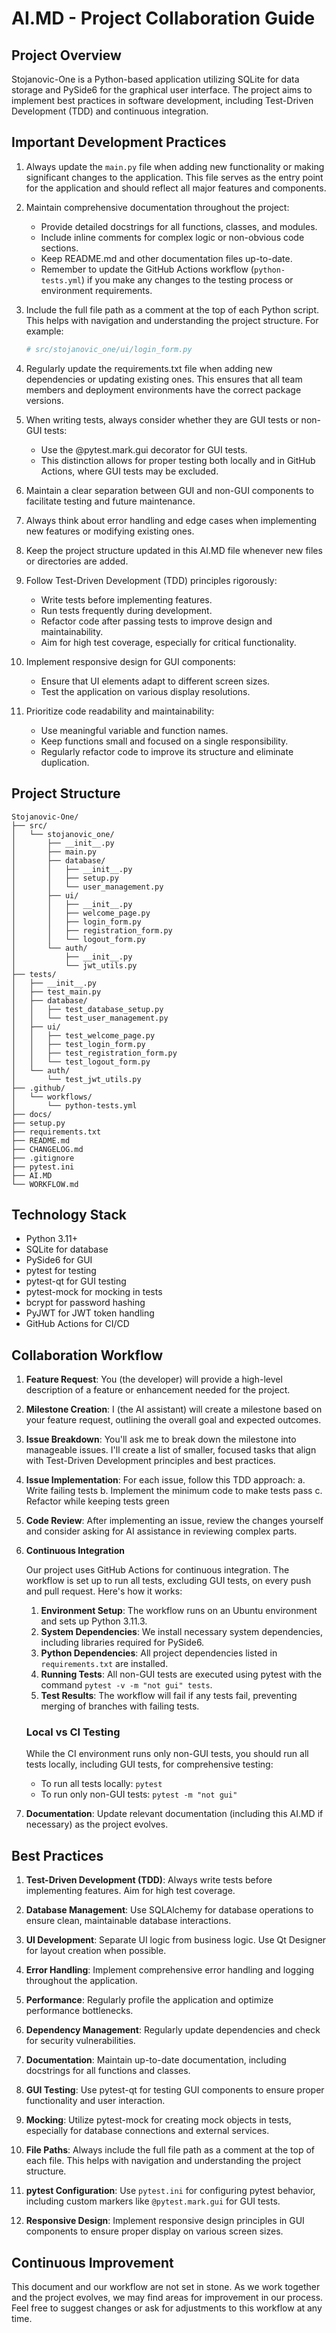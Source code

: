 # AI.MD - Project Collaboration Guide

## Project Overview

Stojanovic-One is a Python-based application utilizing SQLite for data storage and PySide6 for the graphical user interface. The project aims to implement best practices in software development, including Test-Driven Development (TDD) and continuous integration.

## Important Development Practices

1. Always update the `main.py` file when adding new functionality or making significant changes to the application. This file serves as the entry point for the application and should reflect all major features and components.

2. Maintain comprehensive documentation throughout the project:

   - Provide detailed docstrings for all functions, classes, and modules.
   - Include inline comments for complex logic or non-obvious code sections.
   - Keep README.md and other documentation files up-to-date.
   - Remember to update the GitHub Actions workflow (`python-tests.yml`) if you make any changes to the testing process or environment requirements.

3. Include the full file path as a comment at the top of each Python script. This helps with navigation and understanding the project structure. For example:

   ```python
   # src/stojanovic_one/ui/login_form.py
   ```

4. Regularly update the requirements.txt file when adding new dependencies or updating existing ones. This ensures that all team members and deployment environments have the correct package versions.

5. When writing tests, always consider whether they are GUI tests or non-GUI tests:

   - Use the @pytest.mark.gui decorator for GUI tests.
   - This distinction allows for proper testing both locally and in GitHub Actions, where GUI tests may be excluded.

6. Maintain a clear separation between GUI and non-GUI components to facilitate testing and future maintenance.

7. Always think about error handling and edge cases when implementing new features or modifying existing ones.

8. Keep the project structure updated in this AI.MD file whenever new files or directories are added.

9. Follow Test-Driven Development (TDD) principles rigorously:

   - Write tests before implementing features.
   - Run tests frequently during development.
   - Refactor code after passing tests to improve design and maintainability.
   - Aim for high test coverage, especially for critical functionality.

10. Implement responsive design for GUI components:

    - Ensure that UI elements adapt to different screen sizes.
    - Test the application on various display resolutions.

11. Prioritize code readability and maintainability:
    - Use meaningful variable and function names.
    - Keep functions small and focused on a single responsibility.
    - Regularly refactor code to improve its structure and eliminate duplication.

## Project Structure

```
Stojanovic-One/
├── src/
│   └── stojanovic_one/
│       ├── __init__.py
│       ├── main.py
│       ├── database/
│       │   ├── __init__.py
│       │   ├── setup.py
│       │   └── user_management.py
│       ├── ui/
│       │   ├── __init__.py
│       │   ├── welcome_page.py
│       │   ├── login_form.py
│       │   ├── registration_form.py
│       │   └── logout_form.py
│       └── auth/
│           ├── __init__.py
│           └── jwt_utils.py
├── tests/
│   ├── __init__.py
│   ├── test_main.py
│   ├── database/
│   │   ├── test_database_setup.py
│   │   └── test_user_management.py
│   ├── ui/
│   │   ├── test_welcome_page.py
│   │   ├── test_login_form.py
│   │   ├── test_registration_form.py
│   │   └── test_logout_form.py
│   └── auth/
│       └── test_jwt_utils.py
├── .github/
│   └── workflows/
│       └── python-tests.yml
├── docs/
├── setup.py
├── requirements.txt
├── README.md
├── CHANGELOG.md
├── .gitignore
├── pytest.ini
├── AI.MD
└── WORKFLOW.md
```

## Technology Stack

- Python 3.11+
- SQLite for database
- PySide6 for GUI
- pytest for testing
- pytest-qt for GUI testing
- pytest-mock for mocking in tests
- bcrypt for password hashing
- PyJWT for JWT token handling
- GitHub Actions for CI/CD

## Collaboration Workflow

1. **Feature Request**: You (the developer) will provide a high-level description of a feature or enhancement needed for the project.

2. **Milestone Creation**: I (the AI assistant) will create a milestone based on your feature request, outlining the overall goal and expected outcomes.

3. **Issue Breakdown**: You'll ask me to break down the milestone into manageable issues. I'll create a list of smaller, focused tasks that align with Test-Driven Development principles and best practices.

4. **Issue Implementation**: For each issue, follow this TDD approach:
   a. Write failing tests
   b. Implement the minimum code to make tests pass
   c. Refactor while keeping tests green

5. **Code Review**: After implementing an issue, review the changes yourself and consider asking for AI assistance in reviewing complex parts.

6. **Continuous Integration**

   Our project uses GitHub Actions for continuous integration. The workflow is set up to run all tests, excluding GUI tests, on every push and pull request. Here's how it works:

   1. **Environment Setup**: The workflow runs on an Ubuntu environment and sets up Python 3.11.3.
   2. **System Dependencies**: We install necessary system dependencies, including libraries required for PySide6.
   3. **Python Dependencies**: All project dependencies listed in `requirements.txt` are installed.
   4. **Running Tests**: All non-GUI tests are executed using pytest with the command `pytest -v -m "not gui" tests`.
   5. **Test Results**: The workflow will fail if any tests fail, preventing merging of branches with failing tests.

   ### Local vs CI Testing

   While the CI environment runs only non-GUI tests, you should run all tests locally, including GUI tests, for comprehensive testing:

   - To run all tests locally: `pytest`
   - To run only non-GUI tests: `pytest -m "not gui"`

7. **Documentation**: Update relevant documentation (including this AI.MD if necessary) as the project evolves.

## Best Practices

1. **Test-Driven Development (TDD)**: Always write tests before implementing features. Aim for high test coverage.

2. **Database Management**: Use SQLAlchemy for database operations to ensure clean, maintainable database interactions.

3. **UI Development**: Separate UI logic from business logic. Use Qt Designer for layout creation when possible.

4. **Error Handling**: Implement comprehensive error handling and logging throughout the application.

5. **Performance**: Regularly profile the application and optimize performance bottlenecks.

6. **Dependency Management**: Regularly update dependencies and check for security vulnerabilities.

7. **Documentation**: Maintain up-to-date documentation, including docstrings for all functions and classes.

8. **GUI Testing**: Use pytest-qt for testing GUI components to ensure proper functionality and user interaction.

9. **Mocking**: Utilize pytest-mock for creating mock objects in tests, especially for database connections and external services.

10. **File Paths**: Always include the full file path as a comment at the top of each file. This helps with navigation and understanding the project structure.

11. **pytest Configuration**: Use `pytest.ini` for configuring pytest behavior, including custom markers like `@pytest.mark.gui` for GUI tests.

12. **Responsive Design**: Implement responsive design principles in GUI components to ensure proper display on various screen sizes.

## Continuous Improvement

This document and our workflow are not set in stone. As we work together and the project evolves, we may find areas for improvement in our process. Feel free to suggest changes or ask for adjustments to this workflow at any time.
